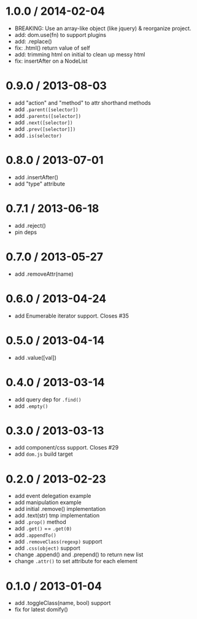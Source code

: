 
1.0.0 / 2014-02-04
==================

 * BREAKING: Use an array-like object (like jquery) & reorganize project.
 * add: dom.use(fn) to support plugins
 * add: .replace()
 * fix: .html() return value of self
 * add: trimming html on initial to clean up messy html
 * fix: insertAfter on a NodeList

0.9.0 / 2013-08-03
==================

 * add "action" and "method" to attr shorthand methods
 * add `.parent([selector])`
 * add `.parents([selector])`
 * add `.next([selector])`
 * add `.prev([selector]])`
 * add `.is(selector)`

0.8.0 / 2013-07-01
==================

 * add .insertAfter()
 * add "type" attribute

0.7.1 / 2013-06-18
==================

 * add .reject()
 * pin deps

0.7.0 / 2013-05-27
==================

 * add .removeAttr(name)

0.6.0 / 2013-04-24
==================

  * add Enumerable iterator support. Closes #35

0.5.0 / 2013-04-14
==================

  * add .value([val])

0.4.0 / 2013-03-14
==================

  * add query dep for `.find()`
  * add `.empty()`

0.3.0 / 2013-03-13
==================

  * add component/css support. Closes #29
  * add `dom.js` build target

0.2.0 / 2013-02-23
==================

  * add event delegation example
  * add manipulation example
  * add initial .remove() implementation
  * add .text(str) tmp implementation
  * add `.prop()` method
  * add `.get()` == `.get(0)`
  * add `.appendTo()`
  * add `.removeClass(regexp)` support
  * add `.css(object)` support
  * change .append() and .prepend() to return new list
  * change `.attr()` to set attribute for each element

0.1.0 / 2013-01-04
==================

  * add .toggleClass(name, bool) support
  * fix for latest domify()

